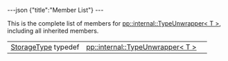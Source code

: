 ---json {"title":"Member List"} ---

This is the complete list of members for <a href="/docs/native-client/pepper_beta/cpp/structpp_1_1internal_1_1_type_unwrapper/" class="el">pp::internal::TypeUnwrapper&lt; T &gt;</a>, including all inherited members.

<table><tbody><tr class="odd"><td><a href="/docs/native-client/pepper_beta/cpp/structpp_1_1internal_1_1_type_unwrapper#a9ee845648d1361a028a2c34a53306808" class="el">StorageType</a> typedef</td><td><a href="/docs/native-client/pepper_beta/cpp/structpp_1_1internal_1_1_type_unwrapper/" class="el">pp::internal::TypeUnwrapper&lt; T &gt;</a></td><td></td></tr></tbody></table>

